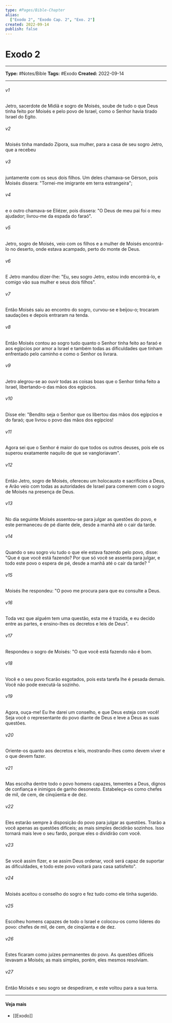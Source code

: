 ```yaml
---
type: #Pages/Bible-Chapter
alias:
  ["Exodo 2", "Exodo Cap. 2", "Exo. 2"]
created: 2022-09-14
publish: false
---
```


# Exodo 2

---

**Type:** #Notes/Bible
**Tags:** #Exodo
**Created:** 2022-09-14

---

###### v1
Jetro, sacerdote de Midiã e sogro de Moisés, soube de tudo o que Deus tinha feito por Moisés e pelo povo de Israel, como o Senhor havia tirado Israel do Egito.
###### v2
Moisés tinha mandado Zípora, sua mulher, para a casa de seu sogro Jetro, que a recebeu
###### v3
juntamente com os seus dois filhos. Um deles chamava-se Gérson, pois Moisés dissera: "Tornei-me imigrante em terra estrangeira";
###### v4
e o outro chamava-se Eliézer, pois dissera: "O Deus de meu pai foi o meu ajudador; livrou-me da espada do faraó".
###### v5
Jetro, sogro de Moisés, veio com os filhos e a mulher de Moisés encontrá-lo no deserto, onde estava acampado, perto do monte de Deus.
###### v6
E Jetro mandou dizer-lhe: "Eu, seu sogro Jetro, estou indo encontrá-lo, e comigo vão sua mulher e seus dois filhos".
###### v7
Então Moisés saiu ao encontro do sogro, curvou-se e beijou-o; trocaram saudações e depois entraram na tenda.
###### v8
Então Moisés contou ao sogro tudo quanto o Senhor tinha feito ao faraó e aos egípcios por amor a Israel e também todas as dificuldades que tinham enfrentado pelo caminho e como o Senhor os livrara.
###### v9
Jetro alegrou-se ao ouvir todas as coisas boas que o Senhor tinha feito a Israel, libertando-o das mãos dos egípcios.
###### v10
Disse ele: "Bendito seja o Senhor que os libertou das mãos dos egípcios e do faraó; que livrou o povo das mãos dos egípcios!
###### v11
Agora sei que o Senhor é maior do que todos os outros deuses, pois ele os superou exatamente naquilo de que se vangloriavam".
###### v12
Então Jetro, sogro de Moisés, ofereceu um holocausto e sacrifícios a Deus, e Arão veio com todas as autoridades de Israel para comerem com o sogro de Moisés na presença de Deus.
###### v13
No dia seguinte Moisés assentou-se para julgar as questões do povo, e este permaneceu de pé diante dele, desde a manhã até o cair da tarde.
###### v14
Quando o seu sogro viu tudo o que ele estava fazendo pelo povo, disse: "Que é que você está fazendo? Por que só você se assenta para julgar, e todo este povo o espera de pé, desde a manhã até o cair da tarde? "
###### v15
Moisés lhe respondeu: "O povo me procura para que eu consulte a Deus.
###### v16
Toda vez que alguém tem uma questão, esta me é trazida, e eu decido entre as partes, e ensino-lhes os decretos e leis de Deus".
###### v17
Respondeu o sogro de Moisés: "O que você está fazendo não é bom.
###### v18
Você e o seu povo ficarão esgotados, pois esta tarefa lhe é pesada demais. Você não pode executá-la sozinho.
###### v19
Agora, ouça-me! Eu lhe darei um conselho, e que Deus esteja com você! Seja você o representante do povo diante de Deus e leve a Deus as suas questões.
###### v20
Oriente-os quanto aos decretos e leis, mostrando-lhes como devem viver e o que devem fazer.
###### v21
Mas escolha dentre todo o povo homens capazes, tementes a Deus, dignos de confiança e inimigos de ganho desonesto. Estabeleça-os como chefes de mil, de cem, de cinqüenta e de dez.
###### v22
Eles estarão sempre à disposição do povo para julgar as questões. Trarão a você apenas as questões difíceis; as mais simples decidirão sozinhos. Isso tornará mais leve o seu fardo, porque eles o dividirão com você.
###### v23
Se você assim fizer, e se assim Deus ordenar, você será capaz de suportar as dificuldades, e todo este povo voltará para casa satisfeito".
###### v24
Moisés aceitou o conselho do sogro e fez tudo como ele tinha sugerido.
###### v25
Escolheu homens capazes de todo o Israel e colocou-os como líderes do povo: chefes de mil, de cem, de cinqüenta e de dez.
###### v26
Estes ficaram como juízes permanentes do povo. As questões difíceis levavam a Moisés; as mais simples, porém, eles mesmos resolviam.
###### v27
Então Moisés e seu sogro se despediram, e este voltou para a sua terra.


---

#### Veja mais

- [[Exodo]]
